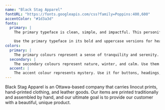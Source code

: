 ```yaml
---
name: "Black Stag Apparel"
fontURL: "https://fonts.googleapis.com/css?family=Poppins:400,600"
accentColor: "#1d3a3d"
fonts:
  primary: |
    The primary typeface is clean, simple, and impactful. This personifies the dynamic nature of the company's product.

    Use the primary typeface in its bold and uppercase versions for headings and buttons, and in its lowercase normal weight for body copy.
colors:
  primary: |
    The primary colours represent a sense of tranquility and serenity. Use them for navigations and section backgrounds.
  secondary: |
    The secondary colours represent nature, winter, and calm. Use them for card backgrounds, links, highlighted states, and for lower-level headings.
  accent: |
    The accent colour represents mystery. Use it for buttons, headings, and to highlight important content.
---
```


Black Stag Apparel is an Ottawa-based company that carries linocut prints, hand-printed clothing, and leather goods. Our items are printed traditionally and assembled by hand, and our ultimate goal is to provide our customer with a beautiful, unique product.
